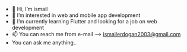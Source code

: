 - 👋 Hi, I’m ismail
- 👀 I’m interested in web and mobile app development
- 🌱 I’m currently learning Flutter and looking for a job on web development
- 📫 You can reach me from e-mail --> ismailerdogan2003@gmail.com
- You can ask me anything.. 

<!---
ismailerd1/ismailerd1 is a ✨ special ✨ repository because its `README.md` (this file) appears on your GitHub profile.
You can click the Preview link to take a look at your changes.
--->
